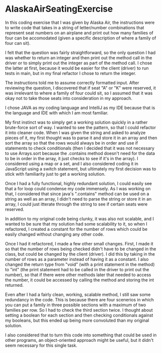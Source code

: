 # AlaskaAirSeatingExercise
In this coding exercise that I was given by Alaska Air, the instructions were to write code that takes in a string of letter/number combinations that represent seat numbers on an airplane and print out how many families of four can be accomodated (given a specific description of where a family of four can sit).

I felt that the question was fairly straightforward, so the only question I had was whether to return an integer and then print out the method call in the driver or to simply print out the integer as part of the method call. I chose the latter at first, because it would be easier for the client (driver) to run tests in main, but in my final refactor I chose to return the integer.

The instructions told me to assume correctly formatted input. After reviewing the question, I discovered that if seat "A" or "K" were reserved, it was irrelevant to where a family of four could sit, so I assumed that it was okay not to take those seats into consideration in my approach.

I chose JAVA as my coding language and IntelliJ as my IDE because that is the language and IDE with which I am most familiar.

My first instinct was to simply get a working solution quickly in a rather brute-force sort of way. I wanted to see the pattern, so that I could refactor it into cleaner code. When I was given the string and asked to analyze pieces of it, my first thought was to parse it and store it in an array and then sort the array so that the rows would always be in order and use if statements to check conditionals (then I decided that it was not necessary to use Arrays.sort because the .contains method doesn't need for the data to be in order in the array, it just checks to see if it's in the array). I considered using a map or a set, and I also considered coding it in JavaScript using a switch statement, but ultimately my first decision was to stick with familiarity just to get a working solution.

Once I had a fully functional, highly redundant solution, I could easily see that a for loop could condense my code immensely. As I was working on that, I considered that since java's ".contains" method can be used on a string as well as an array, I didn't need to parse the string or store it in an array, I could just itterate through the string to see if certain seats were reserved. 

In addition to my original code being clunky, it was also not scalable, and I wanted to be sure that my solution had some scalability to it, so when I refactored, I created a constant for the number of rows which could be easily changed without changing any other code.

Once I had it refactored, I made a few other small changes. First, I made it so that the number of rows being checked didn't have to be changed in the class, but could be changed by the client (driver). I did this by taking in the number of rows as a parameter instead of having it as a constant. I also changed the return type from "void" (with a print statement in the method) to "int" (the print statement had to be called in the driver to print out the number), so that if there were other methods later that needed to access the number, it could be accessed by calling the method and storing the int returned.

Even after I had a fairly clean, working, scalable method, I still saw some redundancy in the code. This is because there are four scenerios in which you can put a family in three possible sections with a maximum of two families per row. So I had to check the third section twice. I thought about setting a boolean for each section and then checking conditionals against my booleans, but this ended up being more convoluted than my original solution. 

I also considered that to turn this code into something that could be used in other programs, an object-oriented approach might be useful, but it didn't seem necessary for this single task.
